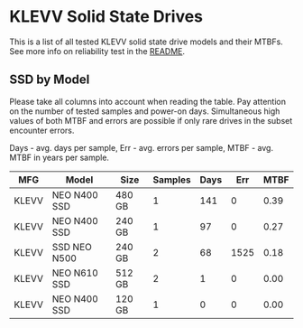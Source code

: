 KLEVV Solid State Drives
========================

This is a list of all tested KLEVV solid state drive models and their MTBFs. See
more info on reliability test in the [README](https://github.com/linuxhw/SMART).

SSD by Model
------------

Please take all columns into account when reading the table. Pay attention on the
number of tested samples and power-on days. Simultaneous high values of both MTBF
and errors are possible if only rare drives in the subset encounter errors.

Days - avg. days per sample,
Err  - avg. errors per sample,
MTBF - avg. MTBF in years per sample.

| MFG       | Model              | Size   | Samples | Days  | Err   | MTBF |
|-----------|--------------------|--------|---------|-------|-------|------|
| KLEVV     | NEO N400 SSD       | 480 GB | 1       | 141   | 0     | 0.39   |
| KLEVV     | NEO N400 SSD       | 240 GB | 1       | 97    | 0     | 0.27   |
| KLEVV     | SSD NEO N500       | 240 GB | 2       | 68    | 1525  | 0.18   |
| KLEVV     | NEO N610 SSD       | 512 GB | 2       | 1     | 0     | 0.00   |
| KLEVV     | NEO N400 SSD       | 120 GB | 1       | 0     | 0     | 0.00   |
